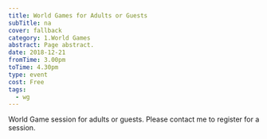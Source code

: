 ```yaml
---
title: World Games for Adults or Guests
subTitle: na
cover: fallback
category: 1.World Games
abstract: Page abstract.
date: 2018-12-21
fromTime: 3.00pm
toTime: 4.30pm
type: event
cost: Free
tags:
  - wg
---
```


World Game session for adults or guests. Please contact me to register for a session.

